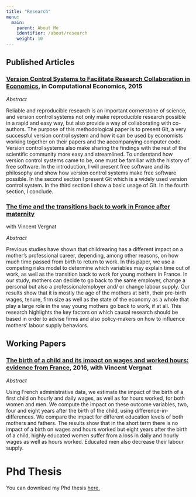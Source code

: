 ```yaml
---
title: "Research"
menu:
  main:
    parent: About Me
    identifier: /about/research
    weight: 10
---
```


## Published Articles


### [Version Control Systems to Facilitate Research Collaboration in Economics](http://link.springer.com/article/10.1007/s10614-015-9513-8), in Computational Economics, 2015


*Abstract*

Reliable and reproducible research is an important cornerstone of science, and version control systems not only make reproducible research possible in a rapid and easy way, but also provide a way of collaborating with co-authors. 
The purpose of this methodological paper is to present Git, a very successful version control system and how it can be used by economists working together on their papers and the accompanying computer code. 
Version control systems also make sharing the findings with the rest of the scientific community more easy and streamlined. 
To understand how version control systems came to be, one must be familiar with the history of free software. 
In the introduction, I will present free software and its philosophy and show how version control systems make free software possible. 
In the second section I present Git which is a widely used version control system. In the third section I show a basic usage of Git. In the fourth section, I conclude.

### [The time and the transitions back to work in France after maternity](https://link.springer.com/epdf/10.1007/s11150-019-09442-5?author_access_token=-8DzvlxYPWLROjvdw5VGyfe4RwlQNchNByi7wbcMAY4iOtOLUELLUAH8KINOIU-enLWsYTjJqLbDc0CAKGOmj1lRXbtJQdbcY0hhvvSPKuIzaAiLvxBbteB4tinNq1kYX_v7NsB6V884NRUcks0E3Q%3D%3D)
with Vincent Vergnat

*Abstract* 

Previous studies have shown that childrearing has a different impact on a mother’s
professional career, depending, among other reasons, on how much time passed from birth to return
to work. In this paper, we use a competing risks model to determine which variables may explain
time out of work, as well as the transition back to work for young mothers in France. In our study,
mothers can decide to go back to the same employer, change a personal but also a
professionalemployer and/ or change labour supply. Our results show that it is mostly the age of
the mothers at birth, their pre-birth wages, tenure, ﬁrm size as well as the state of the economy
as a whole that play a large role in the way young mothers go back to work, if at all. This
research highlights the key factors on which causal research should be based in order to advise
ﬁrms and also policy-makers on how to inﬂuence mothers’ labour supply behaviors. 

## Working Papers


### [The birth of a child and its impact on wages and worked hours: evidence from France](http://www.beta-umr7522.fr/productions/publications/2016/2016-48.pdf), 2016, with Vincent Vergnat


*Abstract*

Using French administrative data, we estimate the impact of the birth of a first child on hourly and daily wages, as well as for hours worked, for both women and men. 
We compute the impact on these outcome variables, two, four and eight years after the birth of the child, using difference-in-differences.
We compare the impact for different education levels of both mothers and fathers. The results show that in the short term there is no impact of a birth on wages and hours worked but eight years after
the birth of a child, highly educated women suffer from a loss in daily and hourly wages as well as hours worked. 
Educated men also decrease their labour supply.


Phd Thesis
===============

You can download my Phd thesis [here.](http://www.theses.fr/2018STRAB012)
